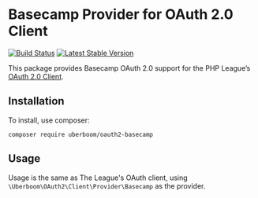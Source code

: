 # Basecamp Provider for OAuth 2.0 Client

[![Build Status](https://travis-ci.org/uberboom/oauth2-basecamp.svg?branch=0.1.0)](https://travis-ci.org/uberboom/oauth2-basecamp)
[![Latest Stable Version](https://poser.pugx.org/uberboom/oauth2-basecamp/version)](https://packagist.org/packages/uberboom/oauth2-basecamp)

This package provides Basecamp OAuth 2.0 support for the PHP League’s [OAuth 2.0 Client](https://github.com/thephpleague/oauth2-client).

## Installation

To install, use composer:

```
composer require uberboom/oauth2-basecamp
```

## Usage

Usage is the same as The League's OAuth client, using `\Uberboom\OAuth2\Client\Provider\Basecamp` as the provider.
